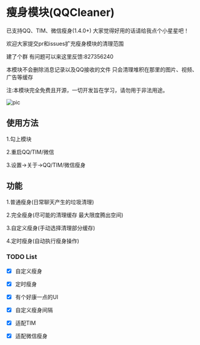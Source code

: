 # 瘦身模块(QQCleaner)
已支持QQ、TIM、微信瘦身(1.4.0+) 大家觉得好用的话请给我点个小星星吧！

欢迎大家提交pr和issues扩充瘦身模块的清理范围

建了个群 有问题可以来这里反馈:827356240

本模块不会删除消息记录以及QQ接收的文件 只会清理堆积在那里的图片、视频、广告等缓存

注:本模块完全免费且开源，一切开发旨在学习，请勿用于非法用途。

![pic](https://i.loli.net/2021/02/19/tGnfySCoqE93KFz.jpg)
## 使用方法
1.勾上模块

2.重启QQ/TIM/微信

3.设置->关于->QQ/TIM/微信瘦身

## 功能
1.普通瘦身(日常聊天产生的垃圾清理)

2.完全瘦身(尽可能的清理缓存 最大限度腾出空间)

3.自定义瘦身(手动选择清理部分缓存)

4.定时瘦身(自动执行瘦身操作)

### TODO List

- [x] 自定义瘦身

- [x] 定时瘦身

- [x] 有个好康一点的UI

- [x] 自定义瘦身间隔

- [x] 适配TIM

- [x] 适配微信瘦身
